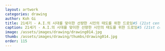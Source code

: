 ```yaml
---
layout: artwork
categories: drawing
author: Koh Gi
title: 21세기 - A.I.의 시대를 맞이한 선량한 시민의 태도를 위한 드로잉#5 (21st century - the attitude of good citizen in the face of the age of A.I.#5)
caption: 21세기 - A.I.의 시대를 맞이한 선량한 시민의 태도를 위한 드로잉#5 (21st century - the attitude of good citizen in the face of the age of A.I.#5)_pencil on paper_40x30cm_2016
image: /assets/images/drawing/drawing014.jpg
thumb: /assets/images/drawing/thumbs/drawing014.jpg
order: 115
---
```

